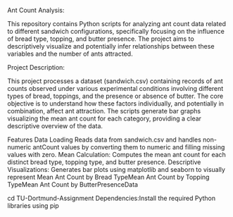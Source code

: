 Ant Count Analysis:

This repository contains Python scripts for analyzing ant count data related to different sandwich configurations, specifically focusing on the influence of bread type, topping, and butter presence. The project aims to descriptively visualize and potentially infer relationships between these variables and the number of ants attracted.


Project Description:

This project processes a dataset (sandwich.csv) containing records of ant counts observed under various experimental conditions involving different types of bread, toppings, and the presence or absence of butter. The core objective is to understand how these factors individually, and potentially in combination, affect ant attraction. The scripts generate bar graphs visualizing the mean ant count for each category, providing a clear descriptive overview of the data.



Features
Data Loading  Reads data from sandwich.csv and handles non-numeric antCount values by converting them to numeric and filling missing values with zero.
Mean Calculation: Computes the mean ant count for each distinct bread type, topping type, and butter presence.
Descriptive Visualizations: Generates bar plots using matplotlib and seaborn to visually represent Mean Ant Count by Bread TypeMean Ant Count by Topping TypeMean Ant Count by ButterPresenceData 




cd TU-Dortmund-Assignment
Dependencies:Install the required Python libraries using pip

